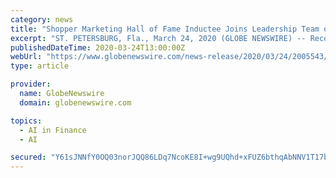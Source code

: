 ```yaml
---
category: news
title: "Shopper Marketing Hall of Fame Inductee Joins Leadership Team of Rising FinTech Company Leveraging Blockchain and AI to Transform Retail"
excerpt: "ST. PETERSBURG, Fla., March 24, 2020 (GLOBE NEWSWIRE) -- Recognized as a “Top Ten Mover and Shaker in Retail,” Karen Sales has joined the leadership team..."
publishedDateTime: 2020-03-24T13:00:00Z
webUrl: "https://www.globenewswire.com/news-release/2020/03/24/2005543/0/en/Shopper-Marketing-Hall-of-Fame-Inductee-Joins-Leadership-Team-of-Rising-FinTech-Company-Leveraging-Blockchain-and-AI-to-Transform-Retail.html"
type: article

provider:
  name: GlobeNewswire
  domain: globenewswire.com

topics:
  - AI in Finance
  - AI

secured: "Y61sJNNfY0OQ03norJQQ86LDq7NcoKE8I+wg9UQhd+xFUZ6bthqAbNNV1T17bMxG6pbOkoC3ZoqEAOZWAZy3YHE3I1Z1Mp3jcG1keFnNyMfkYOclfQYM77cSB9962FAE6BLW5F3EbjCBaoLwIymbE/tnzqRdZ2qG/90Xs7nNdCinnpqQSlgLxr19JXtjIKvQ+tz7VJxIiTz42xAqOV0ptgqZKbeCEMudSEQhul5AcqrPSr+xP8iX0/aCsOmUsFp62ScmUFrC3ybsGw5q7F79SxIXTHUCM0/t7k273y+tD8SmsQQi3Ksw7r1Snw50TjtN;J8sYgk0revy+iSjoQFGB3A=="
---
```


